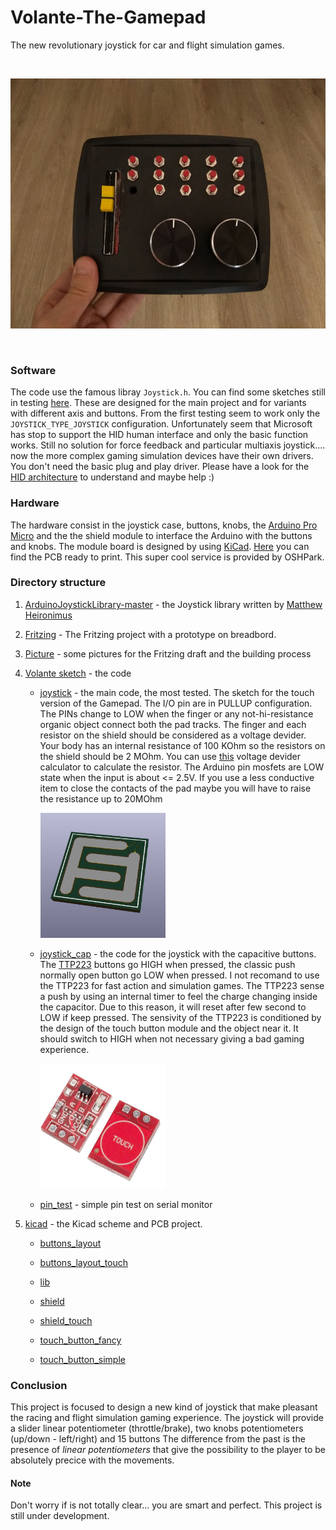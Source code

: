# Volante-The-Gamepad
The new revolutionary joystick for car and flight simulation games.

&nbsp;

<p align="center">
<img src="https://github.com/mancio/Volante-The-Gamepad/blob/master/Picture/out_box.jpg" width="550" height="400" />
</p>   

&nbsp;

### Software 
The code use the famous libray ```Joystick.h```. You can find some sketches still in testing [here](https://github.com/mancio/Volante-The-Gamepad/tree/master/Volante%20sketch).
These are designed for the main project and for variants with different axis and buttons.
From the first testing seem to work only the ```JOYSTICK_TYPE_JOYSTICK``` configuration. Unfortunately seem that Microsoft has stop to support the HID human interface and only the basic function works. Still no solution for force feedback and particular multiaxis joystick.... now the more complex gaming simulation devices have their own drivers. You don't need the basic plug and play driver. Please have a look for the [HID architecture](https://docs.microsoft.com/en-us/windows-hardware/drivers/hid/) to understand and maybe help :)

### Hardware
The hardware consist in the joystick case, buttons, knobs, the [Arduino Pro Micro](https://www.sparkfun.com/products/12640) and the the shield module to interface the Arduino with the buttons and knobs. The module board is designed by using [KiCad](http://kicad-pcb.org/). [Here](https://oshpark.com/shared_projects/UvrbzbYx) you can find the PCB ready to print. This super cool service is provided by OSHPark.


### Directory structure
1. [ArduinoJoystickLibrary-master](https://github.com/mancio/Volante-The-Gamepad/tree/master/ArduinoJoystickLibrary-master) - the Joystick library written by [Matthew Heironimus](https://github.com/MHeironimus)

2. [Fritzing](https://github.com/mancio/Volante-The-Gamepad/tree/master/Fritzing) - The Fritzing project with a prototype on breadbord.

3. [Picture](https://github.com/mancio/Volante-The-Gamepad/tree/master/Picture) - some pictures for the Fritzing draft and the building process

4. [Volante sketch](https://github.com/mancio/Volante-The-Gamepad/tree/master/Volante%20sketch) - the code
   - [joystick](https://github.com/mancio/Volante-The-Gamepad/tree/master/Volante%20sketch/joystick) - the main code, the most tested. The sketch for the touch version of the Gamepad. The I/O pin are in PULLUP configuration. The PINs change to LOW when the finger or any not-hi-resistance organic object connect both the pad tracks. The finger and each resistor on the shield should be considered as a voltage devider. Your body has an internal resistance of 100 KOhm so the resistors on the shield should be 2 MOhm. You can use [this](http://www.ohmslawcalculator.com/voltage-divider-calculator) voltage devider calculator to calculate the resistor. The Arduino pin mosfets are LOW state when the input is about <= 2.5V. If you use a less conductive item to close the contacts of the pad maybe you will have to raise the resistance up to 20MOhm
   
      <img src="https://github.com/mancio/Volante-The-Gamepad/blob/master/Picture/touch_button_simple.PNG" width="200" height="200" />
      
      
   - [joystick_cap](https://github.com/mancio/Volante-The-Gamepad/tree/master/Volante%20sketch/joystick_cap) - the code for the joystick with the capacitive buttons. The [TTP223](https://infusionsystems.com/support/TTP223.pdf) buttons go HIGH when pressed, the classic push normally open button go LOW when pressed. I not recomand to use the TTP223 for fast action and simulation games. The TTP223 sense a push by using an internal timer to feel the charge changing inside the capacitor. Due to this reason, it will reset after few second to LOW if keep pressed. The sensivity of the TTP223 is conditioned by the design of the touch button module and the object near it. It should switch to HIGH when not necessary giving a bad gaming experience. 
   
      <img src="https://github.com/mancio/Volante-The-Gamepad/blob/master/Picture/TTP223.PNG" width="200" height="200" />
   
  
   - [pin_test](https://github.com/mancio/Volante-The-Gamepad/tree/master/Volante%20sketch/pin_test) - simple pin test on serial monitor
  
  
5. [kicad](https://github.com/mancio/Volante-The-Gamepad/tree/master/kicad) - the Kicad scheme and PCB project.

   - [buttons_layout](https://github.com/mancio/Volante-The-Gamepad/tree/master/kicad/buttons_layout)
   
   - [buttons_layout_touch](https://github.com/mancio/Volante-The-Gamepad/tree/master/kicad/buttons_layout_touch)
   
   - [lib](https://github.com/mancio/Volante-The-Gamepad/tree/master/kicad/lib)
   
   - [shield](https://github.com/mancio/Volante-The-Gamepad/tree/master/kicad/shield)
   
   - [shield_touch](https://github.com/mancio/Volante-The-Gamepad/tree/master/kicad/shield_touch)
   
   - [touch_button_fancy](https://github.com/mancio/Volante-The-Gamepad/tree/master/kicad/touch_button_fancy)
   
   - [touch_button_simple](https://github.com/mancio/Volante-The-Gamepad/tree/master/kicad/touch_button_simple)

### Conclusion
This project is focused to design a new kind of joystick that make pleasant the racing and flight simulation gaming experience.
The joystick will provide a slider linear potentiometer (throttle/brake), two knobs potentiometers (up/down - left/right) and 15 buttons
The difference from the past is the presence of _linear potentiometers_ that give the possibility to the player to be absolutely precice with the movements.

#### Note
Don't worry if is not totally clear... you are smart and perfect. This project is still under development.

